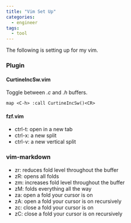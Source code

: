 ```yaml
---
title: "Vim Set Up"
categories:
  - engineer
tags:
  - tool
---
```

The following is setting up for my vim.

### Plugin
#### CurtineIncSw.vim
Toggle between *.c* and *.h* buffers.  
```
map <C-h> :call CurtineIncSw()<CR>
```
#### fzf.vim
* ctrl-t: open in a new tab  
* ctrl-x: a new split  
* ctrl-v: a new vertical split  

### vim-markdown
* zr: reduces fold level throughout the buffer
* zR: opens all folds
* zm: increases fold level throughout the buffer
* zM: folds everything all the way
* za: open a fold your cursor is on
* zA: open a fold your cursor is on recursively
* zc: close a fold your cursor is on
* zC: close a fold your cursor is on recursively

